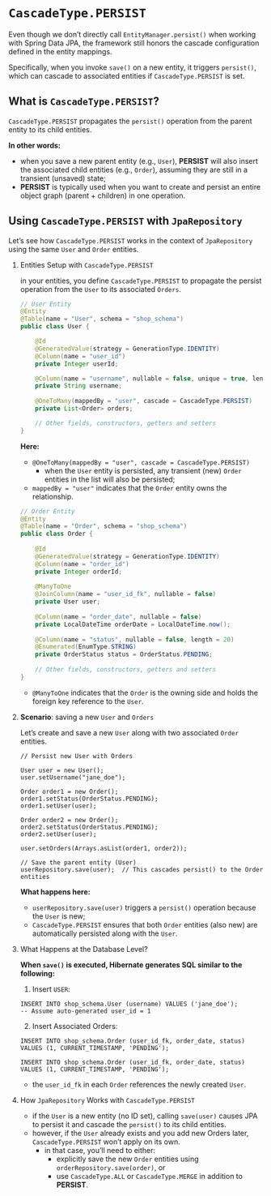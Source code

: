 # `CascadeType.PERSIST`
Even though we don’t directly call `EntityManager.persist()`
when working with Spring Data JPA, the framework still honors the
cascade configuration defined in the entity mappings.

Specifically, when you invoke `save()` on a new entity, it triggers `persist()`, 
which can cascade to associated entities if `CascadeType.PERSIST` is set.

## What is `CascadeType.PERSIST`?
`CascadeType.PERSIST` propagates the `persist()` operation from the parent entity to its child entities.

**In other words:**
- when you save a new parent entity (e.g., `User`), **PERSIST** will also insert the associated
child entities (e.g., `Order`), assuming they are still in a transient (unsaved) state;
- **PERSIST** is typically used when you want to create and persist an entire object graph 
(parent + children) in one operation.

## Using `CascadeType.PERSIST` with `JpaRepository`
Let’s see how `CascadeType.PERSIST` works in the context of `JpaRepository` using the same 
`User` and `Order` entities.

1. Entities Setup with `CascadeType.PERSIST`

   in your entities, you define `CascadeType.PERSIST` to propagate the persist
   operation from the `User` to its associated `Orders`.
   ```java
   // User Entity
   @Entity
   @Table(name = "User", schema = "shop_schema")
   public class User {
   
       @Id
       @GeneratedValue(strategy = GenerationType.IDENTITY)
       @Column(name = "user_id")
       private Integer userId;
   
       @Column(name = "username", nullable = false, unique = true, length = 50)
       private String username;
    
       @OneToMany(mappedBy = "user", cascade = CascadeType.PERSIST)
       private List<Order> orders;
   
       // Other fields, constructors, getters and setters
   }
   ```
   **Here:**
   - `@OneToMany(mappedBy = "user", cascade = CascadeType.PERSIST)`
     - when the `User` entity is persisted, any transient (new) `Order` entities in the list
     will also be persisted;
   - `mappedBy = "user"` indicates that the `Order` entity owns the relationship.
   ```java
   // Order Entity
   @Entity
   @Table(name = "Order", schema = "shop_schema")
   public class Order {
    
       @Id
       @GeneratedValue(strategy = GenerationType.IDENTITY)
       @Column(name = "order_id")
       private Integer orderId;
    
       @ManyToOne
       @JoinColumn(name = "user_id_fk", nullable = false)
       private User user;
    
       @Column(name = "order_date", nullable = false)
       private LocalDateTime orderDate = LocalDateTime.now();
    
       @Column(name = "status", nullable = false, length = 20)
       @Enumerated(EnumType.STRING)
       private OrderStatus status = OrderStatus.PENDING;
    
       // Other fields, constructors, getters and setters
   }
   ```
   - `@ManyToOne` indicates that the `Order` is the owning side and holds the foreign key 
   reference to the `User`.
2. **Scenario**: saving a new `User` and `Orders`
   
   Let’s create and save a new `User` along with two associated `Order` entities.
   ```
   // Persist new User with Orders
   
   User user = new User();
   user.setUsername("jane_doe");
    
   Order order1 = new Order();
   order1.setStatus(OrderStatus.PENDING);
   order1.setUser(user);
   
   Order order2 = new Order();
   order2.setStatus(OrderStatus.PENDING);
   order2.setUser(user);
    
   user.setOrders(Arrays.asList(order1, order2));
    
   // Save the parent entity (User)
   userRepository.save(user);  // This cascades persist() to the Order entities
   ```
   **What happens here:**
   - `userRepository.save(user)` triggers a `persist()` operation because the `User` is new;
   - `CascadeType.PERSIST` ensures that both `Order` entities (also new) are automatically
   persisted along with the `User`.
3. What Happens at the Database Level?
   
   **When `save()` is executed, Hibernate generates SQL similar to the following:**
   1. Insert `USER`:
   
     ```
     INSERT INTO shop_schema.User (username) VALUES ('jane_doe');
     -- Assume auto-generated user_id = 1
     ```
   
   2. Insert Associated Orders:
   
     ```
     INSERT INTO shop_schema.Order (user_id_fk, order_date, status)
     VALUES (1, CURRENT_TIMESTAMP, 'PENDING');
     
     INSERT INTO shop_schema.Order (user_id_fk, order_date, status)
     VALUES (1, CURRENT_TIMESTAMP, 'PENDING');
     ```
     - the `user_id_fk` in each `Order` references the newly created `User`.
4. How `JpaRepository` Works with `CascadeType.PERSIST`
   - if the `User` is a new entity (no ID set), calling `save(user)` causes JPA to persist
   it and cascade the `persist()` to its child entities.
   - however, if the `User` already exists and you add new Orders later, `CascadeType.PERSIST`
   won’t apply on its own.
     - in that case, you’ll need to either:
        - explicitly save the new `Order` entities using `orderRepository.save(order)`, or
        - use `CascadeType.ALL` or `CascadeType.MERGE` in addition to **PERSIST**.

